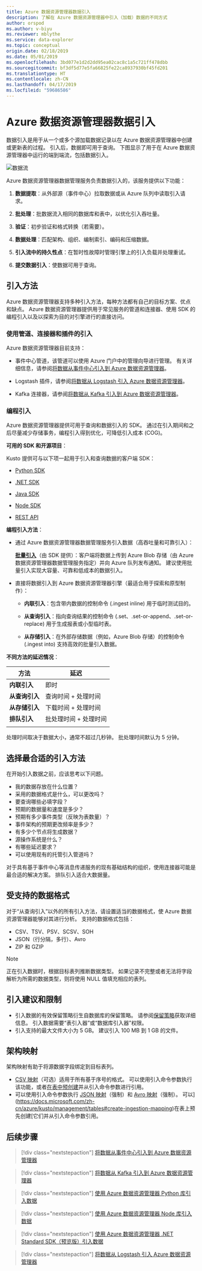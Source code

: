 ```yaml
---
title: Azure 数据资源管理器数据引入
description: 了解在 Azure 数据资源管理器中引入（加载）数据的不同方式
author: orspod
ms.author: v-biyu
ms.reviewer: mblythe
ms.service: data-explorer
ms.topic: conceptual
origin.date: 02/18/2019
ms.date: 05/01/2019
ms.openlocfilehash: 3bd077e1d2d2dd95ea02cac8c1a5c721ff478dbb
ms.sourcegitcommit: bf3df5d77e5fa66825fe22ca8937930bf45fd201
ms.translationtype: HT
ms.contentlocale: zh-CN
ms.lasthandoff: 04/17/2019
ms.locfileid: "59686586"
---
```

# <a name="azure-data-explorer-data-ingestion"></a>Azure 数据资源管理器数据引入

数据引入是用于从一个或多个源加载数据记录以在 Azure 数据资源管理器中创建或更新表的过程。 引入后，数据即可用于查询。 下图显示了用于在 Azure 数据资源管理器中运行的端到端流，包括数据引入。

![数据流](media/ingest-data-overview/data-flow.png)

Azure 数据资源管理器数据管理服务负责数据引入的，该服务提供以下功能：

1. **数据提取**：从外部源（事件中心）拉取数据或从 Azure 队列中读取引入请求。

1. **批处理**：批数据流入相同的数据库和表中，以优化引入吞吐量。

1. **验证**：初步验证和格式转换（若需要）。

1. **数据处理**：匹配架构、组织、编制索引、编码和压缩数据。

1. **引入流中的持久性点**：在暂时性故障时管理引擎上的引入负载并处理重试。

1. **提交数据引入**：使数据可用于查询。

## <a name="ingestion-methods"></a>引入方法

Azure 数据资源管理器支持多种引入方法，每种方法都有自己的目标方案、优点和缺点。 Azure 数据资源管理器提供用于常见服务的管道和连接器、使用 SDK 的编程引入以及以探索为目的对引擎进行的直接访问。

### <a name="ingestion-using-pipelines-connectors-and-plugins"></a>使用管道、连接器和插件的引入

Azure 数据资源管理器目前支持：


* 事件中心管道，该管道可以使用 Azure 门户中的管理向导进行管理。 有关详细信息，请参阅[将数据从事件中心引入到 Azure 数据资源管理器](ingest-data-event-hub.md)。

* Logstash 插件，请参阅[将数据从 Logstash 引入 Azure 数据资源管理器](ingest-data-logstash.md)。

* Kafka 连接器，请参阅[将数据从 Kafka 引入到 Azure 数据资源管理器](ingest-data-kafka.md)。

### <a name="programmatic-ingestion"></a>编程引入

Azure 数据资源管理器提供可用于查询和数据引入的 SDK。 通过在引入期间和之后尽量减少存储事务，编程引入得到优化，可降低引入成本 (COG)。

**可用的 SDK 和开源项目**：

Kusto 提供可与以下项一起用于引入和查询数据的客户端 SDK：

* [Python SDK](https://docs.microsoft.com/zh-cn/azure/kusto/api/python/kusto-python-client-library)

* [.NET SDK](https://docs.microsoft.com/zh-cn/azure/kusto/api/netfx/about-the-sdk)

* [Java SDK](https://docs.microsoft.com/zh-cn/azure/kusto/api/java/kusto-java-client-library)

* [Node SDK](https://docs.microsoft.com/zh-cn/azure/kusto/api/node/kusto-node-client-library)

* [REST API](https://docs.microsoft.com/zh-cn/azure/kusto/api/netfx/kusto-ingest-client-rest)

**编程引入方法**：

* 通过 Azure 数据资源管理器数据管理服务引入数据（高吞吐量和可靠引入）：

    [**批量引入**](https://docs.microsoft.com/zh-cn/azure/kusto/api/netfx/kusto-ingest-queued-ingest-sample)（由 SDK 提供）：客户端将数据上传到 Azure Blob 存储（由 Azure 数据资源管理器数据管理服务指定）并向 Azure 队列发布通知。 建议使用批量引入实现大容量、可靠和低成本的数据引入。

* 直接将数据引入到 Azure 数据资源管理器引擎（最适合用于探索和原型制作）：

  * **内联引入**：包含带内数据的控制命令 (.ingest inline) 用于临时测试目的。

  * **从查询引入**：指向查询结果的控制命令 (.set、.set-or-append、.set-or-replace) 用于生成报表或小型临时表。

  * **从存储引入**：在外部存储数据（例如，Azure Blob 存储）的控制命令 (.ingest into) 支持高效的批量引入数据。

**不同方法的延迟情况**：

| 方法 | 延迟 |
| --- | --- |
| **内联引入** | 即时 |
| **从查询引入** | 查询时间 + 处理时间 |
| **从存储引入** | 下载时间 + 处理时间 |
| **排队引入** | 批处理时间 + 处理时间 |
| |

处理时间取决于数据大小，通常不超过几秒钟。 批处理时间默认为 5 分钟。

## <a name="choosing-the-most-appropriate-ingestion-method"></a>选择最合适的引入方法

在开始引入数据之前，应该思考以下问题。

* 我的数据存放在什么位置？ 
* 采用的数据格式是什么，可以更改吗？ 
* 要查询哪些必填字段？ 
* 预期的数据量和速度是多少？ 
* 预期有多少事件类型（反映为表数量）？ 
* 事件架构的预期更改频率是多少？ 
* 有多少个节点将生成数据？ 
* 源操作系统是什么？ 
* 有哪些延迟要求？ 
* 可以使用现有的托管引入管道吗？ 

对于具有基于事件中心等消息传递服务的现有基础结构的组织，使用连接器可能是最合适的解决方案。 排队引入适合大数据量。

## <a name="supported-data-formats"></a>受支持的数据格式

对于“从查询引入”以外的所有引入方法，请设置适当的数据格式，使 Azure 数据资源管理器能够对其进行分析。 支持的数据格式包括：

* CSV、TSV、PSV、SCSV、SOH
* JSON（行分隔，多行）、Avro
* ZIP 和 GZIP 

> [!NOTE]
> 正在引入数据时，根据目标表列推断数据类型。 如果记录不完整或者无法将字段解析为所需的数据类型，则将使用 NULL 值填充相应的表列。

## <a name="ingestion-recommendations-and-limitations"></a>引入建议和限制

* 引入数据的有效保留策略衍生自数据库的保留策略。 请参阅[保留策略](https://docs.microsoft.com/zh-cn/azure/kusto/concepts/retentionpolicy)获取详细信息。 引入数据需要“表引入器”或“数据库引入器”权限。
* 引入支持的最大文件大小为 5 GB。 建议引入 100 MB 到 1 GB 的文件。

## <a name="schema-mapping"></a>架构映射

架构映射有助于将源数据字段绑定到目标表列。

* [CSV 映射](https://docs.microsoft.com/zh-cn/azure/kusto/management/mappings?branch=master#csv-mapping)（可选）适用于所有基于序号的格式。 可以使用引入命令参数执行该功能，或者[在表中预创建](https://docs.microsoft.com/zh-cn/azure/kusto/management/tables?branch=master#create-ingestion-mapping)并从引入命令参数进行引用。
* 可以使用引入命令参数执行 [JSON 映射](https://docs.microsoft.com/zh-cn/azure/kusto/management/mappings?branch=master#json-mapping)（强制）和 [Avro 映射](https://docs.microsoft.com/zh-cn/azure/kusto/management/mappings?branch=master#avro-mapping)（强制）。 可以](https://docs.microsoft.com/zh-cn/azure/kusto/management/tables#create-ingestion-mapping)在表上预先创建[它们并从引入命令参数引用。

## <a name="next-steps"></a>后续步骤

> [!div class="nextstepaction"]
> [将数据从事件中心引入到 Azure 数据资源管理器](ingest-data-event-hub.md)


> [!div class="nextstepaction"]
> [将数据从 Kafka 引入到 Azure 数据资源管理器](ingest-data-kafka.md)

> [!div class="nextstepaction"]
> [使用 Azure 数据资源管理器 Python 库引入数据](python-ingest-data.md)

> [!div class="nextstepaction"]
> [使用 Azure 数据资源管理器 Node 库引入数据](node-ingest-data.md)

> [!div class="nextstepaction"]
> [使用 Azure 数据资源管理器 .NET Standard SDK（预览版）引入数据](net-standard-ingest-data.md)

> [!div class="nextstepaction"]
> [将数据从 Logstash 引入 Azure 数据资源管理器](ingest-data-logstash.md)
